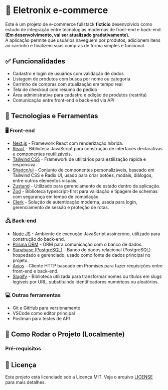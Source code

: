 # 🛒 Eletronix e-commerce

Este é um projeto de e-commerce fullstack **fictício** desenvolvido como estudo de integração entre tecnologias modernas de front-end e back-end. **(Em desenvolvimento, vai ser atualizado gradativamente).**  
A aplicação permite que usuários naveguem por produtos, adicionem itens ao carrinho e finalizem suas compras de forma simples e funcional.

## ✅ Funcionalidades

- Cadastro e login de usuários com validação de dados
- Listagem de produtos com busca por nome ou categoria
- Carrinho de compras com atualização em tempo real
- Tela de checkout com resumo do pedido
- Área administrativa para cadastro e edição de produtos (restrita)
- Comunicação entre front-end e back-end via API

## 🧰 Tecnologias e Ferramentas

### 🖥️ Front-end

- [Next.js](https://nextjs.org/) - Framework React com renderização híbrida.
- [React](https://reactjs.org/) - Biblioteca JavaScript para construção de interfaces declarativas e componentes reutilizáveis.
- [Tailwind CSS](https://tailwindcss.com/) - Framework de utilitários para estilização rápida e responsiva.
- [Shadcn/ui](https://ui.shadcn.com/) - Conjunto de componentes personalizáveis, baseado em Tailwind CSS e Radix UI, usado para criar botões, modais, diálogos, entre outros elementos visuais.
- [Zustand](https://zustand-demo.pmnd.rs/) - Utilizado para gerenciamento de estado dentro da aplicação.
- [Zod](https://zod.dev/) - Biblioteca typescript-first para validação e tipagem de schemas com segurança em tempo de compilação.
- [Clerk](https://clerk.com/) - Solução de autenticação moderna, usada para login, gerenciamento de sessão e proteção de rotas.

### 🖧 Back-end

- [Node JS](https://nodejs.org/pt) - Ambiente de execução JavaScript assíncrono, utilizado para construção do back-end.
- [Prisma ORM](https://www.prisma.io/) - ORM para comunicação com o banco de dados.
- [Supabase (PostgreSQL)](https://supabase.com/) - Banco de dados relacional (PostgreSQL) hospedado e gerenciado, usado como fonte de dados principal no projeto.
- [Axios](https://axios-http.com/) - Cliente HTTP baseado em Promises para fazer requisições entre front-end e back-end.
- [Slugify](https://slugify.online/) - Biblioteca utilizada para transformar nomes ou títulos em slugs legíveis por URL, substituindo identificadores numéricos ou aleatórios.

### 💻 Outras ferramentas

- Git e GitHub para versionamento
- VSCode como editor principal
- Postman para testes de API

## 🚀 Como Rodar o Projeto (Localmente)

### Pré-requisitos

## 📄 Licença

Este projeto está licenciado sob a Licença MIT. Veja o arquivo [LICENSE](LICENSE) para mais detalhes.
